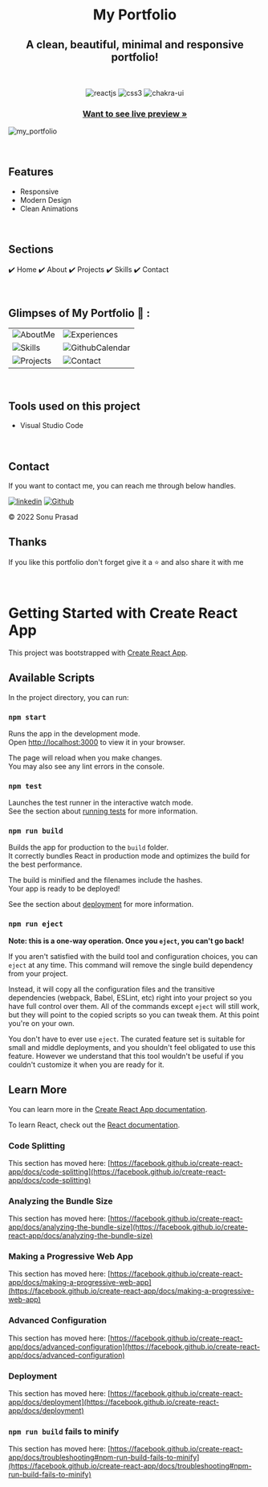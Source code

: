 
<h1 align="center">My Portfolio</h1> 

<h2 align="center"> A clean, beautiful, minimal and responsive portfolio!</h2>

<br />
<p align="center">
    <img src="https://img.shields.io/badge/React-20232A?style=for-the-badge&logo=react&logoColor=61DAFB"  align="center" alt="reactjs" />
   <img src = "https://img.shields.io/badge/css3-%231572B6.svg?style=for-the-badge&logo=css3&logoColor=white" align="center" alt="css3">
   <img src = "https://img.shields.io/badge/chakra ui-%234ED1C5.svg?style=for-the-badge&logo=chakraui&logoColor=white" align="center" alt="chakra-ui"/>
   
</p>

<h3 align="center"><a href="https://sonuprasad66.github.io/"><strong>Want to see live preview »</strong></a></h3>

![my_portfolio](https://user-images.githubusercontent.com/101389401/193114981-e8ec3a77-64c0-40f8-8aa0-4f15370e237f.png)

<br/>

## Features
- Responsive
- Modern Design
- Clean Animations
<br/>

## Sections
✔️ Home
✔️ About
✔️ Projects
✔️ Skills
✔️ Contact

<br/>

## Glimpses of My Portfolio 🙈 :




<table>
   <tr>
    <td><img src="https://user-images.githubusercontent.com/101389401/193118647-d137a79f-a1cb-411e-907d-d695858d77d2.png" alt="AboutMe" /></td>
    <td><img src="https://user-images.githubusercontent.com/101389401/193118968-6295e920-6625-49b1-94f7-a1745c85e261.png" alt="Experiences" /></td>
  </tr>
  <tr>
    <td><img src="https://user-images.githubusercontent.com/101389401/193119101-3ae71ca2-d121-493d-b4f7-fbb916b0186a.png" alt="Skills" /></td>
    <td><img src="https://user-images.githubusercontent.com/101389401/193119314-de93e627-8c32-4f6f-9be5-bc62d7e6a2c8.png" alt="GithubCalendar" /></td>
  </tr>
  <tr>
    <td><img src="https://user-images.githubusercontent.com/101389401/193119628-f87fe722-c406-482f-9a2a-e9f83cbe8eca.png" alt="Projects" /></td>
    <td><img src="https://user-images.githubusercontent.com/101389401/193119828-ae3bdeed-e497-4266-85a9-88408856138f.png" alt="Contact" /></td>
  </tr>
</table>

<br/>

## Tools used on this project

- Visual Studio Code

<br/>

## Contact

If you want to contact me, you can reach me through below handles.

[![linkedin](https://img.shields.io/badge/sonuprasad66-0077B5?style=for-the-badge&logo=linkedin&logoColor=white)](https://www.linkedin.com/in/sonuprasad66/)
[![Github](https://img.shields.io/badge/sonuprasad66-20232A?style=for-the-badge&logo=Github&logoColor=white)](https://github.com/sonuprasad66/)

© 2022 Sonu Prasad




## Thanks
<p> If you like this portfolio don't forget give it a ⭐ and also share it with me <p/>
<br/>



# Getting Started with Create React App

This project was bootstrapped with [Create React App](https://github.com/facebook/create-react-app).

## Available Scripts

In the project directory, you can run:

### `npm start`

Runs the app in the development mode.\
Open [http://localhost:3000](http://localhost:3000) to view it in your browser.

The page will reload when you make changes.\
You may also see any lint errors in the console.

### `npm test`

Launches the test runner in the interactive watch mode.\
See the section about [running tests](https://facebook.github.io/create-react-app/docs/running-tests) for more information.

### `npm run build`

Builds the app for production to the `build` folder.\
It correctly bundles React in production mode and optimizes the build for the best performance.

The build is minified and the filenames include the hashes.\
Your app is ready to be deployed!

See the section about [deployment](https://facebook.github.io/create-react-app/docs/deployment) for more information.

### `npm run eject`

**Note: this is a one-way operation. Once you `eject`, you can't go back!**

If you aren't satisfied with the build tool and configuration choices, you can `eject` at any time. This command will remove the single build dependency from your project.

Instead, it will copy all the configuration files and the transitive dependencies (webpack, Babel, ESLint, etc) right into your project so you have full control over them. All of the commands except `eject` will still work, but they will point to the copied scripts so you can tweak them. At this point you're on your own.

You don't have to ever use `eject`. The curated feature set is suitable for small and middle deployments, and you shouldn't feel obligated to use this feature. However we understand that this tool wouldn't be useful if you couldn't customize it when you are ready for it.

## Learn More

You can learn more in the [Create React App documentation](https://facebook.github.io/create-react-app/docs/getting-started).

To learn React, check out the [React documentation](https://reactjs.org/).

### Code Splitting

This section has moved here: [https://facebook.github.io/create-react-app/docs/code-splitting](https://facebook.github.io/create-react-app/docs/code-splitting)

### Analyzing the Bundle Size

This section has moved here: [https://facebook.github.io/create-react-app/docs/analyzing-the-bundle-size](https://facebook.github.io/create-react-app/docs/analyzing-the-bundle-size)

### Making a Progressive Web App

This section has moved here: [https://facebook.github.io/create-react-app/docs/making-a-progressive-web-app](https://facebook.github.io/create-react-app/docs/making-a-progressive-web-app)

### Advanced Configuration

This section has moved here: [https://facebook.github.io/create-react-app/docs/advanced-configuration](https://facebook.github.io/create-react-app/docs/advanced-configuration)

### Deployment

This section has moved here: [https://facebook.github.io/create-react-app/docs/deployment](https://facebook.github.io/create-react-app/docs/deployment)

### `npm run build` fails to minify

This section has moved here: [https://facebook.github.io/create-react-app/docs/troubleshooting#npm-run-build-fails-to-minify](https://facebook.github.io/create-react-app/docs/troubleshooting#npm-run-build-fails-to-minify)
